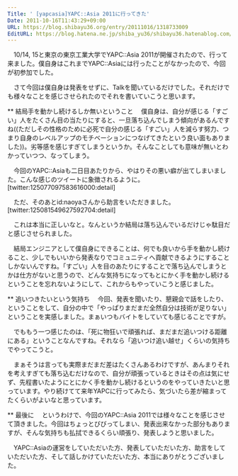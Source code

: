 ```yaml
---
Title: ' [yapcasia]YAPC::Asia 2011に行ってきた'
Date: 2011-10-16T11:43:29+09:00
URL: https://blog.shibayu36.org/entry/20111016/1318733009
EditURL: https://blog.hatena.ne.jp/shiba_yu36/shibayu36.hatenablog.com/atom/entry/12704591929888038807
---
```


　10/14, 15と東京の東京工業大学でYAPC::Asia 2011が開催されたので、行って来ました。僕自身はこれまでYAPC::Asiaには行ったことがなかったので、今回が初参加でした。

　さて今回は僕自身は発表をせずに、Talkを聞いているだけでした。それだけでも様々なことを感じさせられたのでそれを書いていこうと思います。


** 結局手を動かし続けるしか無いということ
　僕自身は、自分が感じる「すごい」人をたくさん目の当たりにすると、一旦落ち込んでしまう傾向があるんですね((ただしその性格のために必死で自分の感じる「すごい」人を減らす努力、つまり自身のレベルアップのモチベーションにつなげてきたという良い面もありました))。劣等感を感じすぎてしまうというか。そんなことしても意味が無いとわかっていつつ、なってしまう。

　今回のYAPC::Asiaも二日目あたりから、やはりその悪い癖が出てしまいました。こんな感じのツイートに象徴されるように。
[twitter:125077097583616000:detail]

　ただ、そのあとid:naoyaさんから助言をいただきました。
[twitter:125081549627592704:detail]

　これは本当に正しいなと。なんというか結局は落ち込んでいるだけじゃ駄目だと感じさせられました。

　結局エンジニアとして僕自身にできることは、何でも良いから手を動かし続けること、少しでもいいから発表なりでコミュニティへ貢献できるようにすることしかないんですね。「すごい」人を目のあたりにすることで落ち込んでしまうとかは仕方がないと思うので、どんな気持ちになってもとにかく手を動かし続けるということを忘れないようにして、これからもやっていこうと感じました。

** 追いつきたいという気持ち
　今回、発表を聞いたり、懇親会で話をしたり、ということをして、自分の中で「やっぱりまだまだ全然自分は技術が足りない」ということを実感しました。まぁいつもバイトをしていても感じることですが。

　でももう一つ感じたのは、「死に物狂いで頑張れば、まだまだ追いつける距離にある」ということなんですね。それなら「追いつけ追い越せ」くらいの気持ちでやってこうと。

　まぁそうは言っても実際まだまだ差はたくさんあるわけですが、あんまりそれを考えすぎても落ち込むだけなので、自分が頑張っているときはその点は気にせず、先程書いたようにとにかく手を動かし続けるというのをやっていきたいと思っています。やり続けてて来年YAPCに行ってみたら、気づいたら差が縮まってたくらいがよいなと思っています。


** 最後に
　というわけで、今回のYAPC::Asia 2011では様々なことを感じさせて頂きました。今回はちょっとびびってしまい、発表出来なかった部分もありますが、そんな気持ちも払拭できるくらい頑張り、発表しようと思いました。

　YAPC::Asiaの運営をしていただいた方、発表していただいた方、助言をしていただいた方、そして話しかけていただいた方、本当にありがとうございました。
